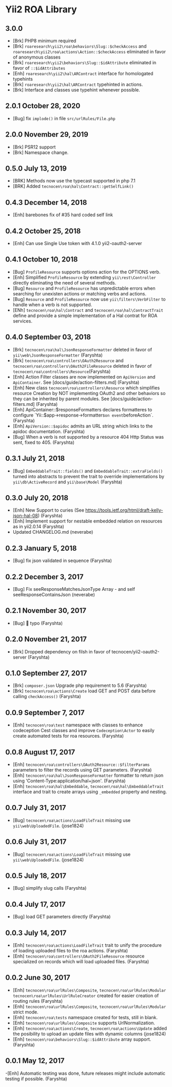 Yii2 ROA Library
================

3.0.0
-----

- [Brk] PHP8 minimum required
- [Brk] `roaresearch\yii2\roa\behaviors\Slug::$checkAccess` and
  `roaresearch\yii2\roa\actions\Action::$checkAccess` eliminated in favor of
  anonymous classes
- [Brk] `roaresearch\yii2\behaviors\Slug::$idAttribute` eliminated in favor of
  `::$idAttributes`
- [Enh] `roaresearch\yii2\hal\ARContract` interface for homologated typehints
- [Brk] `roaresearch\yii2\hal\ARContract` typehinted in actions.
- [Brk] Interface and classes use typehint whenever possible.

2.0.1 October 28, 2020
----------------------

- [Bug] fix `implode()` in file `src/urlRules/File.php`

2.0.0 November 29, 2019
----------------------

- [Brk] PSR12 support
- [Brk] Namespace change.

0.5.0 July 13, 2019
----------------------

- [BRK] Methods now use the typecast supported in php 7.1
- [BRK] Added `tecnocen\roa\hal\Contract::getSelfLink()`

0.4.3 December 14, 2018
----------------------

- [Enh] barebones fix of #35 hard coded self link

0.4.2 October 25, 2018
----------------------

- [Enh] Can use Single Use token with 4.1.0 yii2-oauth2-server

0.4.1 October 10, 2018
----------------------

- [Bug] `ProfileResource` supports options action for the OPTIONS verb.
- [Enh] Simplified `ProfileResource` by extending `yii\rest\Controller`
  directly eliminating the need of several methods.
- [Bug] `Resource` and `ProfileResource` has unpredictable errors when
  searching for unexisten actions or matching verbs and actions.
- [Bug] `Resource` and `ProfileResource` now use
  `yii\filters\VerbFilter` to handle when a verb is not supported.
- [ENh] `tecnocen\roa\hal\Contract` and
  `tecnocen\roa\hal\ContractTrait` define and provide a simple
   implementation of a Hal contrat for ROA services.

0.4.0 September 03, 2018
------------------------

- [Brk] `tecnocen\roa\hal\JsonResponseFormatter` deleted in favor of
  `yii\web\JsonResponseFormatter` (Faryshta)
- [Brk] `tecnocen\roa\controllers\OAuth2Resource` and
  `tecnocen\roa\controllers\OAuth2FileResource` deleted in favor of
  `tecnocen\roa\controllers\Resource`(Faryshta)
- [Enh] Action Filter classes are now implemented on `ApiVersion` and
  `ApiContainer`. See [docs/guide/action-filters.md] (Faryshta)
- [Enh] New class `tecnocen\roa\controllers\Resource` which simplifies resource
  Creation by NOT implementing OAuth2 and other behaviors so they can be
  inherited by parent modules. See [docs/guide/action-filters.md] (Faryshta)
- [Enh] ApiContainer::$responseFormatters declares formatteres to configure
  `Yii::$app->response->formatters` on event `beforeAction`. (Faryshta)
- [Enh] `ApiVersion::$apidoc` admits an URL string which links to the apidoc
  documentation. (Faryshta)
- [Bug] When a verb is not supported by a resource 404 Http Status was sent, fixed
  to 405. (Faryshta)

0.3.1 July 21, 2018
-------------------

- [Bug] `EmbeddableTrait::fields()` and `EmbeddableTrait::extraFields()` turned
  into abstracts to prevent the trait to override implementations by
  `yii\db\ActiveRecord` and `yii\base\Model` (Faryshta)

0.3.0 July 20, 2018
--------------------

- [Enh] New Support to curies
  (See https://tools.ietf.org/html/draft-kelly-json-hal-08) (Faryshta)
- [Enh] Implement support for nestable embedded relation on resources as in
  yii2.0.14 (Faryshta)
- Updated CHANGELOG.md (neverabe)

0.2.3 January 5, 2018
----------------------

- [Bug] fix json validated in sequence (Faryshta)

0.2.2 December 3, 2017
-----------------------

- [Bug] Fix seeResponseMatchesJsonType Array - and self seeResponseContainsJson (neverabe)

0.2.1 November 30, 2017
------------------------

- [Bug] :book: typo (Faryshta)

0.2.0 November 21, 2017
-------------------------

- [Brk] Dropped dependency on filsh in favor of tecnocen/yii2-oauth2-server (Faryshta)

0.1.0 September 27, 2017
-------------------------

- [Brk] `composer.json` Upgrade php requirement to 5.6 (Faryshta)
- [Brk] `tecnocen\roa\actions\Create` load GET and POST data before calling
  `checkAccess()` (Faryshta)

0.0.9 September 7, 2017
-------------------------

- [Enh] `tecnocen\roa\test` namespace with classes to enhance codeception Cest
  classes and improve `Codeception\Actor` to easily create automated tests for
  roa resources. (Faryshta)

0.0.8 August 17, 2017
----------------------

- [Enh] `tecnocen\roa\controllers\OAuth2Resource::$filterParams` parameters to
  filter the records using GET parameters. (Faryshta)
- [Enh] `tecnocen\roa\hal\JsonResponseFormatter` formatter to return json using
  'Content-Type:application/hal+json'. (Faryshta)
- [Enh] `tecnocen\roa\hal\Embeddable`, `tecnocen\roa\hal\EmbeddableTrait`
  interface and trait to create arrays using `_embedded` property and nesting.

0.0.7 July 31, 2017
--------------------

- [Bug] `tecnocen\roa\actions\LoadFileTrait` missing use `yii\web\UploadedFile`.
  (jose1824)

0.0.6 July 31, 2017
--------------------

- [Bug] `tecnocen\roa\actions\LoadFileTrait` missing use `yii\web\UploadedFile`.
  (jose1824)

0.0.5 July 18, 2017
---------------------

- [Bug] simplify slug calls (Faryshta)

0.0.4 July 17, 2017
--------------------

- [Bug] load GET parameters directly (Faryshta)

0.0.3 July 14, 2017
-------------------

- [Enh] `tecnocen\roa\actions\LoadFileTrait` trait to unify the procedure of
  loading uploaded files to the roa actions. (Faryshta)
- [Enh] `tecnocen\roa\controllers\OAuth2FileResource` resource specialized on
  records which will load uploaded files. (Faryshta)

0.0.2 June 30, 2017
--------------------

- [Enh] `tecnocen\roa\urlRules\Composite`, `tecnocen\roa\urlRules\Modular`
  `tecnocen\roa\urlRules\UrlRuleCreator` created for easier creation of routing
  rules (Faryshta)
- [Enh] `tecnocen\roa\urlRules\Composite`, `tecnocen\roa\urlRules\Modular`
  strict mode.
- [Enh] `tecnocen\roa\tests` namespace created for tests, still in blank.
- [Enh] `tecnocen\roa\urlRules\Composite` supports UrlNormalization.
- [Enh] `tecnocen\roa\actions\Create`, `tecnocen\roa\actions\Update`
  added the posibility to upload an update files with dynamic columns (jose1824)
- [Enh] `tecnocen\roa\behaviors\Slug::$idAttribute` array support. (Faryshta)

0.0.1 May 12, 2017
-------------------

-[Enh] Automatic testing was done, future releases might include automatic testing if possible. (Faryshta)
